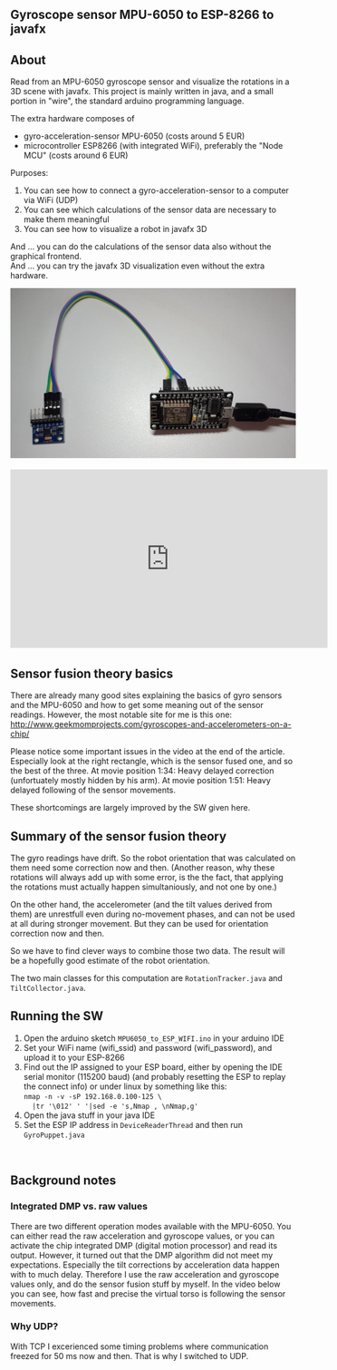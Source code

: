 ## Gyroscope sensor MPU-6050 to ESP-8266 to javafx

## About

Read from an MPU-6050 gyroscope sensor and visualize the rotations in a 3D scene with javafx.
This project is mainly written in java, and a small portion in "wire", the standard arduino programming language.

The extra hardware composes of

- gyro-acceleration-sensor MPU-6050 (costs around 5 EUR)
- microcontroller ESP8266 (with integrated WiFi), preferably the "Node MCU" (costs around 6 EUR)

Purposes:

1. You can see how to connect a gyro-acceleration-sensor to a computer via WiFi (UDP)
2. You can see which calculations of the sensor data are necessary to make them meaningful
3. You can see how to visualize a robot in javafx 3D

And ... you can do the calculations of the sensor data also without the graphical frontend.
<br>And ... you can try the javafx 3D visualization even without the extra hardware.
<br>

<div align="center"> 
<img src="docu/ESP_MPU_wiring.jpg" alt="Wiring" width="700" />
<br>
<br>
<iframe width="560" height="315" src="https://www.youtube.com/embed/v7h3vT5ku6k?rel=0" 
 frameborder="0" allow="autoplay; encrypted-media" allowfullscreen></iframe>
</div>
 
## Sensor fusion theory basics

There are already many good sites explaining the basics of gyro sensors and the MPU-6050 
and how to get some meaning out of the sensor readings. However, the most notable site 
for me is this one:
       http://www.geekmomprojects.com/gyroscopes-and-accelerometers-on-a-chip/

Please notice some important issues in the video at the end of the article.
Especially look at the right rectangle, which is the sensor fused one, and so
the best of the three.
At movie position 1:34: Heavy delayed correction (unfortuately mostly hidden by his arm).
At movie position 1:51: Heavy delayed following of the sensor movements.

These shortcomings are largely improved by the SW given here.

## Summary of the sensor fusion theory

The gyro readings have drift. So the robot orientation that was calculated on them need some 
correction now and then. (Another reason, why these rotations will always
add up with some error, is the the fact, that applying the rotations must actually happen
simultaniously, and not one by one.)

On the other hand, the accelerometer (and the tilt values derived from them) are unrestfull even during
no-movement phases, and can not be used at all during stronger movement. 
But they can be used for orientation correction now and then.

So we have to find clever ways to combine those two data. The result will be a hopefully good estimate 
of the robot orientation. 

The two main classes for this computation are `RotationTracker.java` and `TiltCollector.java`.

## Running the SW

1. Open the arduino sketch `MPU6050_to_ESP_WIFI.ino` in your arduino IDE
2. Set your WiFi name (wifi_ssid) and password (wifi_password), and upload it to your ESP-8266
3. Find out the IP assigned to your ESP board, either by opening the IDE serial monitor (115200 baud)
   (and probably resetting the ESP to replay the connect info) or under linux by something like this: <br>
`nmap -n -v -sP 192.168.0.100-125 \`<br>`  |tr '\012' ' '|sed -e 's,Nmap , \nNmap,g'`
4. Open the java stuff in your java IDE 
5. Set the ESP IP address in `DeviceReaderThread` and then run `GyroPuppet.java`
<br>

## Background notes

### Integrated DMP vs. raw values

There are two different operation modes available with the MPU-6050. You can either 
read the raw acceleration and gyroscope values, or you can activate the chip integrated DMP
(digital motion processor) and read its output. However, it turned out that the DMP algorithm 
did not meet my expectations.
Especially the tilt corrections by acceleration data happen with to much delay. Therefore
I use the raw acceleration and gyroscope values only, and do the sensor fusion stuff by myself.
In the video below you can see, how fast and precise the virtual torso is following the 
sensor movements.

### Why UDP?

With TCP I excerienced some timing problems where communication freezed for 50 ms now and then. That is why I switched to UDP.
